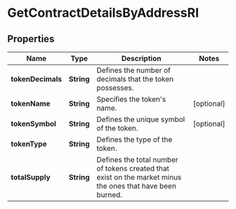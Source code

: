 

# GetContractDetailsByAddressRI


## Properties

Name | Type | Description | Notes
------------ | ------------- | ------------- | -------------
**tokenDecimals** | **String** | Defines the number of decimals that the token possesses. | 
**tokenName** | **String** | Specifies the token&#39;s name. |  [optional]
**tokenSymbol** | **String** | Defines the unique symbol of the token. |  [optional]
**tokenType** | **String** | Defines the type of the token. | 
**totalSupply** | **String** | Defines the total number of tokens created that exist on the market minus the ones that have been burned. | 



